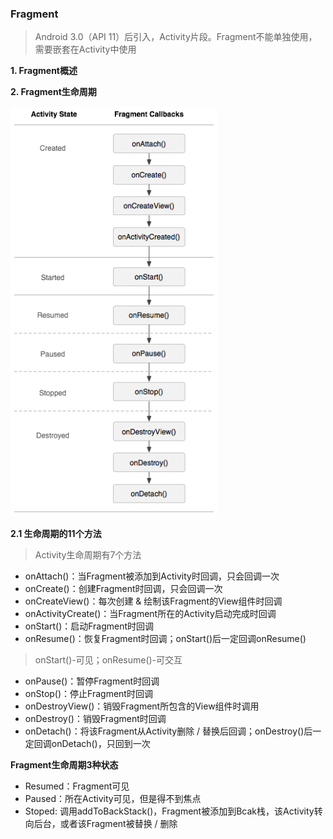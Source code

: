 ### Fragment

> Android 3.0（API 11）后引入，Activity片段。Fragment不能单独使用，需要嵌套在Activity中使用

**1. Fragment概述**




**2. Fragment生命周期**

![image](https://github.com/zhaoqingyue/ZQYAndroidNotes/blob/master/%E5%9B%9B%E5%A4%A7%E7%BB%84%E4%BB%B6/img/fragment_lifecycle.png)

**2.1 生命周期的11个方法**

> Activity生命周期有7个方法

- onAttach()：当Fragment被添加到Activity时回调，只会回调一次
- onCreate()：创建Fragment时回调，只会回调一次
- onCreateView()：每次创建 & 绘制该Fragment的View组件时回调
- onActivityCreate()：当Fragment所在的Activity启动完成时回调
- onStart()：启动Fragment时回调
- onResume()：恢复Fragment时回调；onStart()后一定回调onResume()

> onStart()-可见；onResume()-可交互

- onPause()：暂停Fragment时回调
- onStop()：停止Fragment时回调
- onDestroyView()：销毁Fragment所包含的View组件时调用
- onDestroy()：销毁Fragment时回调
- onDetach()：将该Fragment从Activity删除 / 替换后回调；onDestroy()后一定回调onDetach()，只回到一次

**Fragment生命周期3种状态**
- Resumed：Fragment可见
- Paused：所在Activity可见，但是得不到焦点
- Stoped: 调用addToBackStack()，Fragment被添加到Bcak栈，该Activity转向后台，或者该Fragment被替换 / 删除


